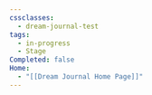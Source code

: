 ```yaml
---
cssclasses:
  - dream-journal-test
tags:
  - in-progress
  - Stage
Completed: false
Home:
  - "[[Dream Journal Home Page]]"
---
```

